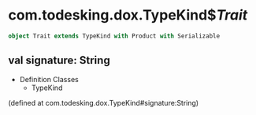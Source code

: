 # com.todesking.dox.TypeKind$$Trait$


```scala
object Trait extends TypeKind with Product with Serializable
```


 val signature: String
-----------------------

* Definition Classes
  * TypeKind

(defined at com.todesking.dox.TypeKind#signature:String)

